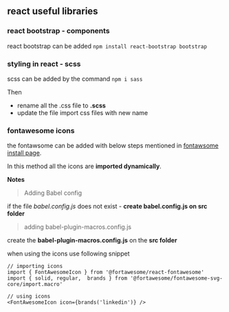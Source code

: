 ## react useful libraries  

### react bootstrap - components 

react bootstrap can be added ``` npm install react-bootstrap bootstrap ```


### styling in react - scss 

scss can be added by the command ``` npm i sass ```

Then

- rename all the .css file to **.scss**
- update the file import css files with new name 

### fontawesome icons 

the fontawsome can be added with below steps mentioned in [fontawsome install page](https://fontawesome.com/v6/docs/web/use-with/react/). 

In this method all the icons are **imported dynamically**.

**Notes** 

> Adding Babel config

if the file *babel.config.js* does not exist - **create babel.config.js on src folder**

> adding babel-plugin-macros.config.js

create the **babel-plugin-macros.config.js** on the **src folder**

 when using the icons use following snippet 

 ```JSX
// importing icons 
import { FontAwesomeIcon } from '@fortawesome/react-fontawesome'
import { solid, regular,  brands } from '@fortawesome/fontawesome-svg-core/import.macro'

// using icons 
 <FontAwesomeIcon icon={brands('linkedin')} />
```

